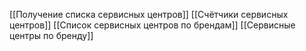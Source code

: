 [[Получение списка сервисных центров]] 
[[Счётчики сервисных центров]]
[[Список сервисных центров по брендам]]
[[Сервисные центры по бренду]]